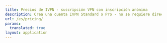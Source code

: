 ```yaml
---
title: Precios de IVPN - suscripción VPN con inscripción anónima
description: Crea una cuenta IVPN Standard o Pro - no se requiere dirección de correo electrónico. Aceptamos tarjetas de crédito, Paypal, Bitcoin o pagos en efectivo. Garantía de reembolso de 30 días.
url: /es/pricing/
params:
  translated: true
layout: application
---
```

